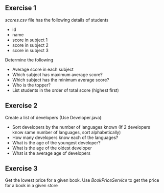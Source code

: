 ## Exercise 1
*scores.csv* file has the following details of students

  * id
  * name
  * score in subject 1
  * score in subject 2
  * score in subject 3
  
  Determine the following
  * Average score in each subject
  * Which subject has maximum average score?
  * Which subject has the minimum average score?
  * Who is the topper?
  * List students in the order of total score (highest first)
  
  
## Exercise 2
Create a list of developers (Use Developer.java)
  * Sort developers by the number of languages known (If 2 developers know same number of languages, sort alphabetically)
  * How many developers know each of the languages?
  * What is the age of the youngest developer?
  * What is the age of the oldest developer
  * What is the average age of developers
   
  
  
## Exercise 3
Get the lowest price for a given book. Use *BookPriceService* to get the price for a book in a given store
 

  
  
  
    